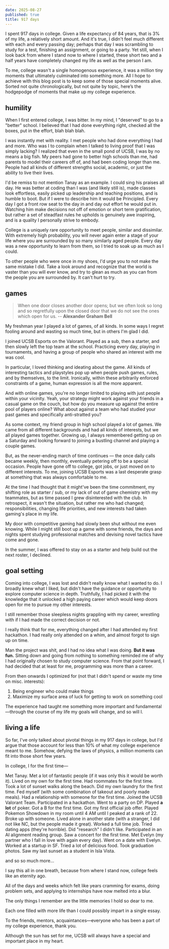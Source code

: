 ```yaml
---
date: 2025-08-27
published: true
title: 917 days
---
```


<script lang="ts">
  import CaptionedImage from '$lib/components/CaptionedImage.svelte';
  import LastSunset from "./sunset.jpg";
</script>

I spent 917 days in college. Given a life expectancy of 84 years, that is 3% of my life, a relatively short amount. And it's true, I didn't feel much different with each and every passing day; perhaps that day I was scrambling to study for a test, finishing an assignment, or going to a party. Yet still, when I look back from where I stand now to where I started, these short two and a half years have completely changed my life as well as the person I am.

To me, college wasn't a single homogenous experience, it was a million tiny moments that ultimately culminated into something more. All I hope to achieve with this blog post is to keep some of those special moments alive. Sorted not quite chronologically, but not quite by topic, here’s the hodgepodge of moments that make up my college experience.

## humility

When I first entered college, I was bitter. In my mind, I "deserved" to go to a "better" school. I believed that I had done everything right, checked all the boxes, put in the effort, blah blah blah.

I was instantly met with reality. I met people who had done everything I had and more. Who was I to complain when I talked to living proof that I was simply lacking? I realized that even in the small pond of UCSB, I was by no means a big fish. My peers had gone to better high schools than me, had parents to model their careers off of, and had been coding longer than me. People had all kinds of different strengths social, academic, or just the ability to live their lives.

I'd be remiss to not mention Tanay as an example. I could sing his praises all day. He was better at coding than I was (and likely still is), made classes look effortless, easily picked up leadership and teaching positions, and is humble to boot. But if I were to describe him it would be Principled. Every day I got a front row seat to the day in and day out effort he would put in. Watching him make decisions not off of emotion or short term gratification, but rather a set of steadfast rules he upholds is genuinely awe inspiring, and is a quality I personally strive to embody. 

College is a uniquely rare opportunity to meet people, similar and dissimilar. With extremely high probability, you will never again enter a stage of your life where you are surrounded by so many similarly aged people. Every day was a new opportunity to learn from them, so I tried to soak up as much as I could.

To other people who were once in my shoes, I'd urge you to not make the same mistake I did. Take a look around and recognize that the world is vaster than you will ever know, and try to glean as much as you can from the people you are surrounded by. It can't hurt to try.

## games

> When one door closes another door opens; but we often look so long and so regretfully upon the closed door that we do not see the ones which open for us.
> -- **Alexander Graham Bell**

My freshman year I played a lot of games, of all kinds. In some ways I regret fooling around and wasting so much time, but in others I'm glad I did.

I joined UCSB Esports on the Valorant. Played as a sub, then a starter, and then slowly left the top team at the school. Practicing every day, playing in tournaments, and having a group of people who shared an interest with me was cool.

In particular, I loved thinking and ideating about the game. All kinds of interesting tactics and playstyles pop up when people push games, rules, and by themselves, to the limit. Ironically, within these arbitrarily enforced constraints of a game, human expression is all the more apparent.

And with online games, you're no longer limited to playing with just people within your vicinity. Yeah, your strategy might work against your friends in a casual game on the couch, but how do you measure up against the entire pool of players online? What about against a team who had studied your past games and specifically anti-stratted you?

As some context, my friend group in high school played a lot of games. We came from all different backgrounds and had all kinds of interests, but we all played games together. Growing up, I always remembered getting up on a Saturday and looking forward to joining a bustling channel and playing a couple games.

But, as the never-ending march of time continues — the once daily calls became weekly, then monthly, eventually petering off to be a special occasion. People have gone off to college, got jobs, or just moved on to different interests. To me, joining UCSB Esports was a last desperate grasp at something that was always comfortable to me.

At the time I had thought that it might've been the time commitment, my shifting role as starter / sub, or my lack of out of game chemistry with my teammates, but as time passed I grew disinterested with the club. In retrospect, it wasn't the situation, but rather me who had changed; responsibilities, changing life priorities, and new interests had taken gaming's place in my life.

My door with competitive gaming had slowly been shut without me even knowing. While I might still boot up a game with some friends, the days and nights spent studying professional matches and devising novel tactics have come and gone.

In the summer, I was offered to stay on as a starter and help build out the next roster, I declined.

## goal setting

Coming into college, I was lost and didn't really know what I wanted to do. I broadly knew what I liked, but didn't have the guidance or opportunity to explore computer science in depth. Truthfully, I had picked it with the knowledge that it unlocked a high paying career which would keep doors open for me to pursue my other interests.

I still remember those sleepless nights grappling with my career, wrestling with if I had made the correct decision or not.

I really think that for me, everything changed after I had attended my first hackathon. I had really only attended on a whim, and almost forgot to sign up on time.

Man the project was shit, and I had no idea what I was doing. **But it was fun.** Sitting down and going from nothing to something reminded me of why I had originally chosen to study computer science. From that point forward, I had decided that at least for me, programming was more than a career.

From then onwards I optimized for (not that I didn't spend or waste my time on misc. interests):

1. Being engineer who could make things
2. Maximize my surface area of luck for getting to work on something cool

The experience had taught me something more important and fundamental—through the course of my life my goals will change, and so will I.

## living a life

So far, I've only talked about pivotal things in my 917 days in college, but I'd argue that those account for less than 10% of what my college experience meant to me. Somehow, defying the laws of physics, a million moments can fit into those short few years.

In college, I for the first time—

Met Tanay. Met a lot of fantastic people (if it was only this it would be worth it). Lived on my own for the first time. Had roommates for the first time. Took a lot of sunset walks along the beach. Did my own laundry for the first time. Fed myself (with some combination of takeout and poorly made meals). Had a relationship with someone for the first time. Joined the UCSB Valorant Team. Participated in a hackathon. Went to a party on DP. Played **a lot** of poker. Got a B for the first time. Got my first official job offer. Played Pokemon Showdown in my room until 4 AM until I peaked at a rank of 22. Broke up with someone. Lived alone in another state (with a stranger, I did not like NC, but the people made it great). Worked a full time job. Tried dating apps (they're horrible). Did "research" I didn't like. Participated in an AI alignment reading group. Saw a concert for the first time. Met Evelyn (my partner who I fall in love with again every day). Went on a date with Evelyn. Worked at a startup in SF. Tried a lot of delicious food. Took graduation photos. Saw my last sunset as a student in Isla Vista.

and so so much more...

I say this all in one breath, because from where I stand now, college feels like an eternity ago.

All of the days and weeks which felt like years cramming for exams, doing problem sets, and applying to internships have now melted into a blur.

The only things I remember are the little memories I hold so dear to me.

Each one filled with more life than I could possibly impart in a single essay.

To the friends, mentors, acquaintances—everyone who has been a part of my college experience, thank you.

Although the sun has set for me, UCSB will always have a special and important place in my heart.

<CaptionedImage image={LastSunset}/>
